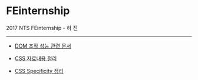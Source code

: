 # FEinternship
2017 NTS FEinternship - 허 진  

-------------------------------------

* [DOM 조작 성능 관련 문서](https://github.com/jinyowo/FEinternship/blob/master/document/summary-0106.md)

* [CSS 자료내용 정리](https://github.com/jinyowo/FEinternship/blob/master/document/css.md)

* [CSS Specificity 정리](https://github.com/jinyowo/FEinternship/blob/master/document/css-specificity.md)
